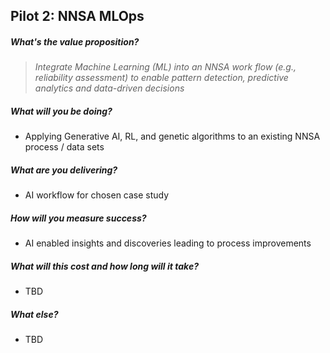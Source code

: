 ##  Pilot 2: NNSA MLOps

##### What's the value proposition?
>  *Integrate Machine Learning (ML) into an NNSA work flow (e.g., reliability assessment) to enable pattern detection, predictive analytics and data-driven decisions*

##### What will you be doing?

  - Applying Generative AI, RL, and genetic algorithms to an existing NNSA process / data sets

##### What are you delivering?
  - AI workflow for chosen case study 

##### How will you measure success?

  - AI enabled insights and discoveries leading to process improvements

##### What will this cost and how long will it take?
  - TBD

##### What else?
  - TBD

